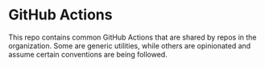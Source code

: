 # GitHub Actions

This repo contains common GitHub Actions that are shared by repos in the organization. Some are generic utilities, while others are opinionated and assume certain conventions are being followed.
